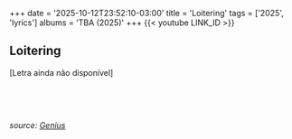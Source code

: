 +++
date = '2025-10-12T23:52:10-03:00'
title = 'Loitering'
tags = ['2025', 'lyrics']
albums = 'TBA (2025)'
+++
{{< youtube LINK_ID >}}

## Loitering

[Letra ainda não disponível]

&nbsp;

&nbsp;

_source: [Genius](https://genius.com/artists/First-of-october)_
